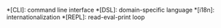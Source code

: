 *[CLI]: command line interface
*[DSL]: domain-specific language
*[i18n]: internationalization
*[REPL]: read-eval-print loop

